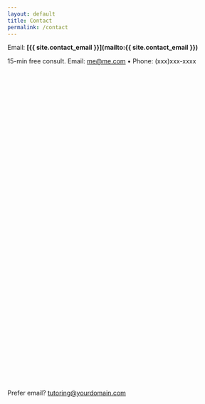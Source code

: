 ```yaml
---
layout: default
title: Contact
permalink: /contact
---
```

Email: **[{{ site.contact_email }}](mailto:{{ site.contact_email }})**

15-min free consult.
Email: me@me.com • Phone: (xxx)xxx-xxxx

<link href="https://assets.calendly.com/assets/external/widget.css" rel="stylesheet">
<div class="calendly-inline-widget" data-url="https://calendly.com/cribb-tutoring/students" style="min-width:320px;height:700px;"></div>
<script src="https://assets.calendly.com/assets/external/widget.js" async></script>

<p>Prefer email?
  <a href="mailto:tutoring@yourdomain.com?subject=Tutoring%20inquiry&body=Student%20name:%0AGrade:%0ACourse:%0AGoals:%0APreferred%20times:">
    tutoring@yourdomain.com
  </a>
</p>

